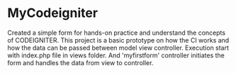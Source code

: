 # MyCodeigniter

Created a simple form for hands-on practice and understand the concepts of CODEIGNITER. This project is a basic prototype on how the CI works
and how the data can be passed between model view controller.
Execution start with index.php file in views folder. And 'myfirstform' controller initiates the form and  handles the data from view to controller.
